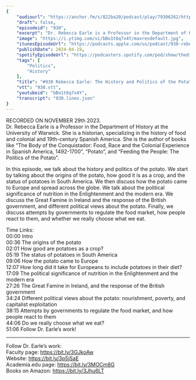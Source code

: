 ```yaml
---
{
	"audiourl": "https://anchor.fm/s/822ba20/podcast/play/79306262/https%3A%2F%2Fd3ctxlq1ktw2nl.cloudfront.net%2Fstaging%2F2023-10-29%2F17975958-70cb-efc5-db27-1c9c287ab823.m4a",
	"draft": false,
	"episodeid": "930",
	"excerpt": "Dr. Rebecca Earle is a Professor in the Department of History at the University of Warwick. She is a historian, specializing in the history of food and colonial and 19th-century Spanish America. She is the author of books like “The Body of the Conquistador: Food, Race and the Colonial Experience in Spanish America, 1492-1700”, “Potato”, and “Feeding the People: The Politics of the Potato”.",
	"image": "https://i.ytimg.com/vi/bBo1t6q7x4Y/maxresdefault.jpg",
	"itunesEpisodeUrl": "https://podcasts.apple.com/us/podcast/930-rebecca-earle-the-history-and-politics-of-the-potato/id1451347236?i=1000653004787&uo=4",
	"publishDate": 2024-04-19,
	"spotifyEpisodeUrl": "https://podcasters.spotify.com/pod/show/thedissenter/episodes/930-Rebecca-Earle-The-History-and-Politics-of-the-Potato-e2cio2m",
	"tags": [
		"Politics",
		"History"
	],
	"title": "#930 Rebecca Earle: The History and Politics of the Potato",
	"vtt": "930.vtt",
	"youtubeid": "bBo1t6q7x4Y",
	"transcript": "930.lines.json"
}
---
```

RECORDED ON NOVEMBER 29th 2023.  
Dr. Rebecca Earle is a Professor in the Department of History at the University of Warwick. She is a historian, specializing in the history of food and colonial and 19th-century Spanish America. She is the author of books like “The Body of the Conquistador: Food, Race and the Colonial Experience in Spanish America, 1492-1700”, “Potato”, and “Feeding the People: The Politics of the Potato”.

In this episode, we talk about the history and politics of the potato. We start by talking about the origins of the potato, how good it is as a crop, and the status of potatoes in South America. We then discuss how the potato came to Europe and spread across the globe. We talk about the political significance of nutrition in the Enlightenment and the modern era. We discuss the Great Famine in Ireland and the response of the British government, and different political views about the potato. Finally, we discuss attempts by governments to regulate the food market, how people react to them, and whether we really choose what we eat.

Time Links:  
<time>00:00</time> Intro  
<time>00:36</time> The origins of the potato  
<time>02:01</time> How good are potatoes as a crop?  
<time>05:19</time> The status of potatoes in South America  
<time>09:06</time> How the potato came to Europe  
<time>12:07</time> How long did it take for Europeans to include potatoes in their diet?  
<time>17:09</time> The political significance of nutrition in the Enlightenment and the modern era  
<time>27:26</time> The Great Famine in Ireland, and the response of the British government  
<time>34:24</time> Different political views about the potato: nourishment, poverty, and capitalist exploitation  
<time>38:15</time> Attempts by governments to regulate the food market, and how people react to them  
<time>44:06</time> Do we really choose what we eat?  
<time>51:06</time> Follow Dr. Earle’s work!

---

Follow Dr. Earle’s work:  
Faculty page: https://bit.ly/3GJkoAw  
Website: https://bit.ly/3p5jSaE  
Academia.edu page: https://bit.ly/3MOCm8G  
Books on Amazon: https://bit.ly/3Jhu6LT
